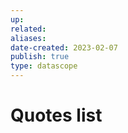 ```yaml
---
up: 
related: 
aliases: 
date-created: 2023-02-07
publish: true
type: datascope
---
```

# Quotes list
